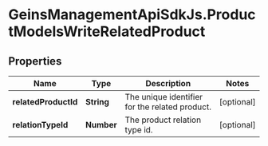 # GeinsManagementApiSdkJs.ProductModelsWriteRelatedProduct

## Properties

Name | Type | Description | Notes
------------ | ------------- | ------------- | -------------
**relatedProductId** | **String** | The unique identifier for the related product. | [optional] 
**relationTypeId** | **Number** | The product relation type id. | [optional] 


